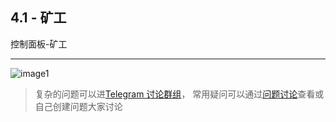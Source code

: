 [image1]:https://raw.githubusercontent.com/FxPool/FXMinerProxy/main/image/tutorial/ch4-miner.png
[Telegram 讨论群组]:https://t.me/fxminerproxy_chat_cn
[问题讨论]:https://github.com/FxPool/FXMinerProxy/issues

## 4.1 - 矿工
控制面板-矿工
___
![image1]

> 复杂的问题可以进[Telegram 讨论群组]， 常用疑问可以通过[问题讨论]查看或自己创建问题大家讨论